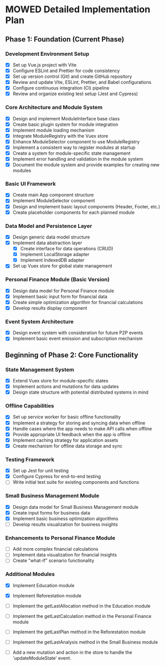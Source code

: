 # MOWED Detailed Implementation Plan

## Phase 1: Foundation (Current Phase)

### Development Environment Setup
- [x] Set up Vue.js project with Vite
- [x] Configure ESLint and Prettier for code consistency
- [x] Set up version control (Git) and create GitHub repository
- [x] Review and update Vite, ESLint, Prettier, and Babel configurations
- [x] Configure continuous integration (CI) pipeline
- [x] Review and organize existing test setup (Jest and Cypress)

### Core Architecture and Module System
- [x] Design and implement ModuleInterface base class
- [x] Create basic plugin system for module integration
- [x] Implement module loading mechanism
- [x] Integrate ModuleRegistry with the Vuex store
- [x] Enhance ModuleSelector component to use ModuleRegistry
- [x] Implement a consistent way to register modules at startup
- [x] Create a system for module-specific state management
- [X] Implement error handling and validation in the module system
- [x] Document the module system and provide examples for creating new modules

### Basic UI Framework
- [x] Create main App component structure
- [x] Implement ModuleSelector component
- [x] Design and implement basic layout components (Header, Footer, etc.)
- [x] Create placeholder components for each planned module

### Data Model and Persistence Layer
- [x] Design generic data model structure
- [x] Implement data abstraction layer
  - [x] Create interface for data operations (CRUD)
  - [x] Implement LocalStorage adapter
  - [X] Implement IndexedDB adapter
- [x] Set up Vuex store for global state management

### Personal Finance Module (Basic Version)
- [x] Design data model for Personal Finance module
- [x] Implement basic input form for financial data
- [x] Create simple optimization algorithm for financial calculations
- [x] Develop results display component

### Event System Architecture
- [x] Design event system with consideration for future P2P events
- [X] Implement basic event emission and subscription mechanism

## Beginning of Phase 2: Core Functionality

### State Management System
- [x] Extend Vuex store for module-specific states
- [x] Implement actions and mutations for data updates
- [x] Design state structure with potential distributed systems in mind

### Offline Capabilities
- [X] Set up service worker for basic offline functionality
- [X] Implement a strategy for storing and syncing data when offline
- [X] Handle cases where the app needs to make API calls when offline
- [X] Provide appropriate UI feedback when the app is offline
- [X] Implement caching strategy for application assets
- [X] Create mechanism for offline data storage and sync

### Testing Framework
- [x] Set up Jest for unit testing
- [x] Configure Cypress for end-to-end testing
- [ ] Write initial test suite for existing components and functions

### Small Business Management Module
- [x] Design data model for Small Business Management module
- [x] Create input forms for business data
- [x] Implement basic business optimization algorithms
- [ ] Develop results visualization for business insights

### Enhancements to Personal Finance Module
- [ ] Add more complex financial calculations
- [ ] Implement data visualization for financial insights
- [ ] Create "what-if" scenario functionality

### Additional Modules
- [x] Implement Education module
- [x] Implement Reforestation module

- [ ] Implement the getLastAllocation method in the Education module
- [ ] Implement the getLastCalculation method in the Personal Finance module
- [ ] Implement the getLastPlan method in the Reforestation module
- [ ] Implement the getLastAnalysis method in the Small Business module
- [ ] Add a new mutation and action in the store to handle the 'updateModuleState' event.


